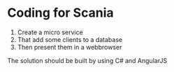 # Coding for Scania

1. Create a micro service 
2. That add some clients to a database 
3. Then present them in a webbrowser

The solution should be built by using C# and AngularJS 

